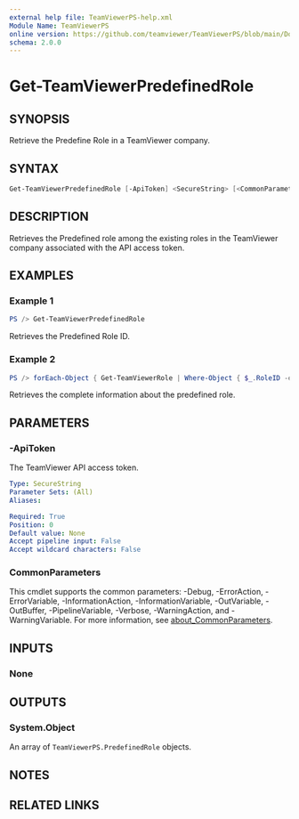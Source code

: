 ```yaml
---
external help file: TeamViewerPS-help.xml
Module Name: TeamViewerPS
online version: https://github.com/teamviewer/TeamViewerPS/blob/main/Docs/Help/Get-TeamViewerPredefinedRole.md
schema: 2.0.0
---
```


# Get-TeamViewerPredefinedRole

## SYNOPSIS

Retrieve the Predefine Role in a TeamViewer company.

## SYNTAX

```powershell
Get-TeamViewerPredefinedRole [-ApiToken] <SecureString> [<CommonParameters>]
```

## DESCRIPTION

Retrieves the Predefined role among the existing roles in the TeamViewer company associated with the API access token.

## EXAMPLES

### Example 1

```powershell
PS /> Get-TeamViewerPredefinedRole
```

Retrieves the Predefined Role ID.

### Example 2

```powershell
PS /> forEach-Object { Get-TeamViewerRole | Where-Object { $_.RoleID -eq (Get-TeamViewerPredefinedRole).PredefinedRoleID } }
```

Retrieves the complete information about the predefined role.

## PARAMETERS

### -ApiToken

The TeamViewer API access token.

```yaml
Type: SecureString
Parameter Sets: (All)
Aliases:

Required: True
Position: 0
Default value: None
Accept pipeline input: False
Accept wildcard characters: False
```

### CommonParameters

This cmdlet supports the common parameters: -Debug, -ErrorAction, -ErrorVariable, -InformationAction, -InformationVariable, -OutVariable, -OutBuffer, -PipelineVariable, -Verbose, -WarningAction, and -WarningVariable. For more information, see [about_CommonParameters](http://go.microsoft.com/fwlink/?LinkID=113216).

## INPUTS

### None

## OUTPUTS

### System.Object

An array of `TeamViewerPS.PredefinedRole` objects.

## NOTES

## RELATED LINKS
